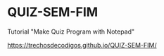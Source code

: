 # QUIZ-SEM-FIM
Tutorial "Make Quiz Program with Notepad"

https://trechosdecodigos.github.io/QUIZ-SEM-FIM/
